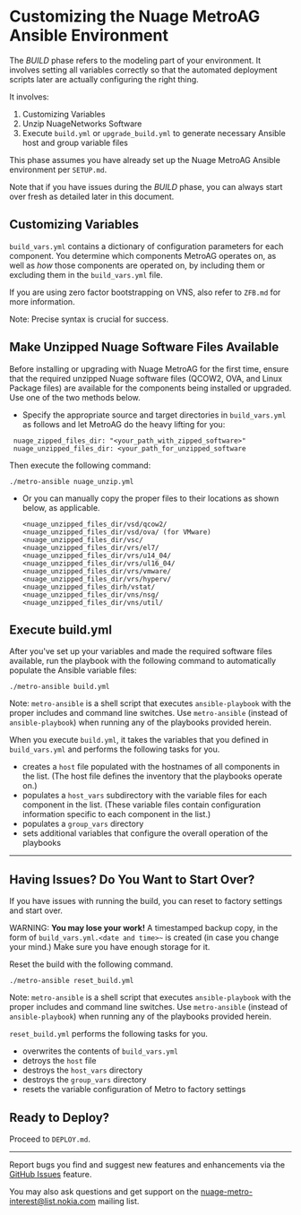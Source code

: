 # Customizing the Nuage MetroAG Ansible Environment

The *BUILD* phase refers to the modeling part of your environment. It involves setting all variables correctly so that the automated deployment scripts later are actually configuring the right thing. 

It involves:
1. Customizing Variables
1. Unzip NuageNetworks Software
1. Execute `build.yml` or `upgrade_build.yml` to generate necessary Ansible host and group variable files


This phase assumes you have already set up the Nuage MetroAG Ansible environment per `SETUP.md`.

Note that if you have issues during the *BUILD* phase, you can always start over fresh as detailed later in this document.

## Customizing Variables

`build_vars.yml` contains a dictionary of configuration parameters for each component. You determine which components MetroAG operates on, as well as *how* those components are operated on, by including them or excluding them in the `build_vars.yml` file.

If you are using zero factor bootstrapping on VNS, also refer to `ZFB.md` for more information.

Note: Precise syntax is crucial for success.

## Make Unzipped Nuage Software Files Available

Before installing or upgrading with Nuage MetroAG for the first time, ensure that the required unzipped Nuage software files (QCOW2, OVA, and Linux Package files) are available for the components being installed or upgraded. Use one of the two methods below.
* Specify the appropriate source and target directories in `build_vars.yml` as follows and let MetroAG do the heavy lifting for you:  
```
 nuage_zipped_files_dir: "<your_path_with_zipped_software>"    
 nuage_unzipped_files_dir: <your_path_for_unzipped_software  
```
  Then execute the following command:

  `./metro-ansible nuage_unzip.yml`

* Or you can manually copy the proper files to their locations as shown below, as applicable.

  ```
  <nuage_unzipped_files_dir/vsd/qcow2/
  <nuage_unzipped_files_dir/vsd/ova/ (for VMware)
  <nuage_unzipped_files_dir/vsc/
  <nuage_unzipped_files_dir/vrs/el7/
  <nuage_unzipped_files_dir/vrs/u14_04/
  <nuage_unzipped_files_dir/vrs/ul16_04/
  <nuage_unzipped_files_dir/vrs/vmware/
  <nuage_unzipped_files_dir/vrs/hyperv/
  <nuage_unzipped_files_dirh/vstat/
  <nuage_unzipped_files_dir/vns/nsg/
  <nuage_unzipped_files_dir/vns/util/
  ```

## Execute build.yml

After you've set up your variables and made the required software files available, run the playbook with the following command to automatically populate the Ansible variable files:

`./metro-ansible build.yml`

Note: `metro-ansible` is a shell script that executes `ansible-playbook` with the proper includes and command line switches. Use `metro-ansible` (instead of `ansible-playbook`) when running any of the playbooks provided herein.

  When you execute `build.yml`, it takes the variables that you defined in `build_vars.yml` and performs the following tasks for you.
* creates a `host` file populated with the hostnames of all components in the list. (The host file defines the inventory that the playbooks operate on.)
* populates a `host_vars` subdirectory with the variable files for each component in the list. (These variable files contain configuration information specific to each component in the list.)
* populates a `group_vars` directory
* sets additional variables that configure the overall operation of the playbooks
***
## Having Issues? Do You Want to Start Over?
If you have issues with running the build, you can reset to factory settings and start over.

WARNING: **You may lose your work!** A timestamped backup copy, in the form of `build_vars.yml.<date and time>~` is created (in case you change your mind.) Make sure you have enough storage for it.


Reset the build with the following command.


`./metro-ansible reset_build.yml`

Note: `metro-ansible` is a shell script that executes `ansible-playbook` with the proper includes and command line switches. Use `metro-ansible` (instead of `ansible-playbook`) when running any of the playbooks provided herein.

`reset_build.yml` performs the following tasks for you.
* overwrites the contents of `build_vars.yml`
* detroys the `host` file
* destroys the `host_vars` directory
* destroys the `group_vars` directory
* resets the variable configuration of Metro to factory settings

## Ready to Deploy?

Proceed to `DEPLOY.md`.

---
Report bugs you find and suggest new features and enhancements via the [GitHub Issues](https://github.com/nuagenetworks/nuage-metro/issues "nuage-metro issues") feature.

 You may also ask questions and get support on the [nuage-metro-interest@list.nokia.com](mailto:nuage-metro-interest@list.nokia.com "send email to nuage-metro project") mailing list.
